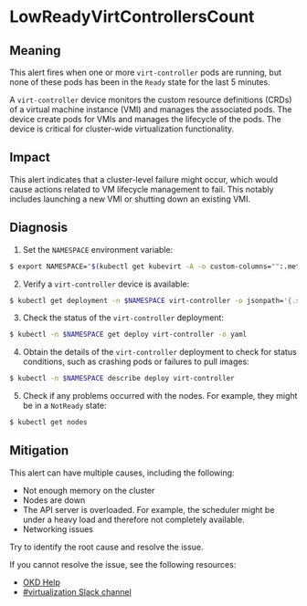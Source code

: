<!-- Edited by Jiří Herrmann, 15 Nov 2022 -->

# LowReadyVirtControllersCount

## Meaning

This alert fires when one or more `virt-controller` pods are running, but none of these pods has been in the `Ready` state for the last 5 minutes. 

A `virt-controller` device monitors the custom resource definitions (CRDs) of a virtual machine instance (VMI) and manages the associated pods. The device create pods for VMIs and manages the lifecycle of the pods. The device is critical for cluster-wide virtualization functionality.

## Impact

This alert indicates that a cluster-level failure might occur, which would cause actions related to VM lifecycle management to fail. This notably includes launching a new VMI or shutting down an existing VMI.

## Diagnosis

1. Set the `NAMESPACE` environment variable:
```bash
$ export NAMESPACE="$(kubectl get kubevirt -A -o custom-columns="":.metadata.namespace)"
```
2. Verify a `virt-controller` device is available:
```bash
$ kubectl get deployment -n $NAMESPACE virt-controller -o jsonpath='{.status.readyReplicas}'
```
3. Check the status of the `virt-controller` deployment:
```bash
$ kubectl -n $NAMESPACE get deploy virt-controller -o yaml
```
4. Obtain the details of the `virt-controller` deployment to check for status conditions, such as crashing pods or failures to pull images:
```bash
$ kubectl -n $NAMESPACE describe deploy virt-controller
```
5. Check if any problems occurred with the nodes. For example, they might be in a `NotReady` state:
```bash
$ kubectl get nodes
```

## Mitigation

This alert can have multiple causes, including the following:

- Not enough memory on the cluster
- Nodes are down
- The API server is overloaded. For example, the scheduler might be under a heavy load and therefore not completely available.
- Networking issues

Try to identify the root cause and resolve the issue.

<!--DS: If you cannot resolve the issue, log in to the link:https://access.redhat.com[Customer Portal] and open a support case, attaching the artifacts gathered during the Diagnosis procedure.-->
<!--USstart-->
If you cannot resolve the issue, see the following resources:

- [OKD Help](https://www.okd.io/help/)
- [#virtualization Slack channel](https://kubernetes.slack.com/channels/virtualization)
<!--USend-->
